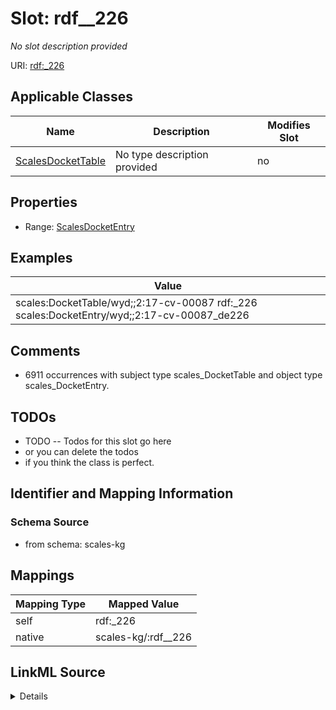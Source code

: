 

# Slot: rdf__226


_No slot description provided_





URI: [rdf:_226](http://www.w3.org/1999/02/22-rdf-syntax-ns#_226)



<!-- no inheritance hierarchy -->





## Applicable Classes

| Name | Description | Modifies Slot |
| --- | --- | --- |
| [ScalesDocketTable](../classes/ScalesDocketTable.md) | No type description provided |  no  |







## Properties

* Range: [ScalesDocketEntry](../classes/ScalesDocketEntry.md)






## Examples

| Value |
| --- |
| scales:DocketTable/wyd;;2:17-cv-00087 rdf:_226 scales:DocketEntry/wyd;;2:17-cv-00087_de226 |

## Comments

* 6911 occurrences with subject type scales_DocketTable and object type scales_DocketEntry.

## TODOs

* TODO -- Todos for this slot go here
* or you can delete the todos
* if you think the class is perfect.

## Identifier and Mapping Information







### Schema Source


* from schema: scales-kg




## Mappings

| Mapping Type | Mapped Value |
| ---  | ---  |
| self | rdf:_226 |
| native | scales-kg/:rdf__226 |




## LinkML Source

<details>
```yaml
name: rdf__226
description: No slot description provided
todos:
- TODO -- Todos for this slot go here
- or you can delete the todos
- if you think the class is perfect.
comments:
- 6911 occurrences with subject type scales_DocketTable and object type scales_DocketEntry.
examples:
- value: scales:DocketTable/wyd;;2:17-cv-00087 rdf:_226 scales:DocketEntry/wyd;;2:17-cv-00087_de226
from_schema: scales-kg
rank: 1000
slot_uri: rdf:_226
alias: rdf__226
domain_of:
- scales_DocketTable
range: scales_DocketEntry

```
</details>
